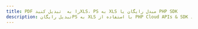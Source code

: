 ---title: PDF را به  تبدیل کنیدXLS، PS به XLS مبدل رایگان یا PHP SDKdescription: تبدیل رایگانPS به XLS با استفاده از PHP Cloud APIs & SDK همچنین اسناد PDF را در Cloud ایجاد، ویرایش و رندر کنید.---